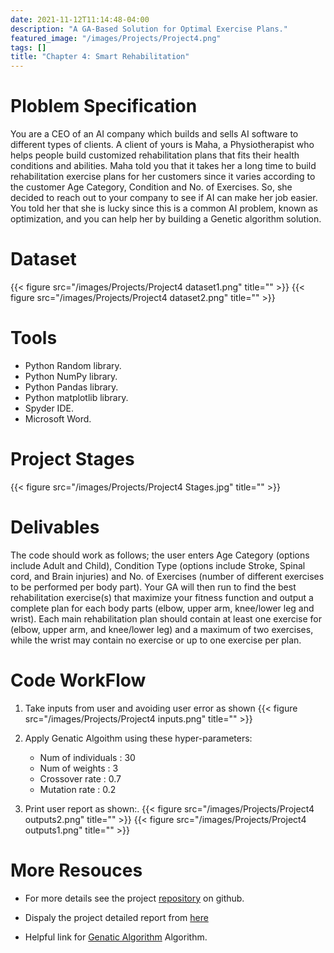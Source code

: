 ```yaml
---
date: 2021-11-12T11:14:48-04:00
description: "A GA-Based Solution for Optimal Exercise Plans."
featured_image: "/images/Projects/Project4.png"
tags: []
title: "Chapter 4: Smart Rehabilitation"
---
```

# Ploblem Specification
You are a CEO of an AI company which builds and sells AI software to different types of clients. A client of yours is Maha, a Physiotherapist who helps people build customized rehabilitation plans that fits their health conditions and abilities. Maha told you that it takes her a long time to build rehabilitation exercise plans for her customers since it varies according to the customer Age Category, Condition and No. of Exercises. So, she decided to reach out to your company to see if AI can make her job easier. You told her that she is lucky since this is a common AI problem, known as optimization, and you can help her by building a Genetic algorithm solution.

# Dataset
{{< figure src="/images/Projects/Project4 dataset1.png" title="" >}}
{{< figure src="/images/Projects/Project4 dataset2.png" title="" >}}

# Tools

* Python Random library.
* Python NumPy library.
* Python Pandas library.
* Python matplotlib library.
* Spyder IDE.
* Microsoft Word.

# Project Stages
{{< figure src="/images/Projects/Project4 Stages.jpg" title="" >}}

# Delivables

The code should work as follows; the user enters Age Category (options include Adult and Child), Condition Type (options include Stroke, Spinal cord, and Brain injuries) and No. of Exercises (number of different exercises to be performed per body part). Your GA will then run to find the best rehabilitation exercise(s) that maximize your fitness function and output a complete plan for each body parts (elbow, upper arm, knee/lower leg and wrist). Each main rehabilitation plan should contain at least one exercise for (elbow, upper arm, and knee/lower leg) and a maximum of two exercises, while the wrist may contain no exercise or up to one exercise per plan.

# Code WorkFlow

1. Take inputs from user and avoiding user error as shown
{{< figure src="/images/Projects/Project4 inputs.png" title="" >}}

2. Apply Genatic Algoithm using these hyper-parameters:

	* Num of individuals :	30
	* Num of weights :	 3
	* Crossover rate :	0.7
	* Mutation rate : 	0.2

4. Print user report as shown:. 
{{< figure src="/images/Projects/Project4 outputs2.png" title="" >}}
{{< figure src="/images/Projects/Project4 outputs1.png" title="" >}}



# More Resouces

* For more details see the project [repository](https://github.com/heba14101998/SmartRehabilitation.git) on github.

* Dispaly the project detailed report from [here](https://github.com/heba14101998/SmartRehabilitation/blob/main/Smart%20Rehabilitation%20-%20Report.pdf)

* Helpful link for [Genatic Algorithm](https://www.mygreatlearning.com/blog/introduction-to-genetic-algorithm/) Algorithm.
